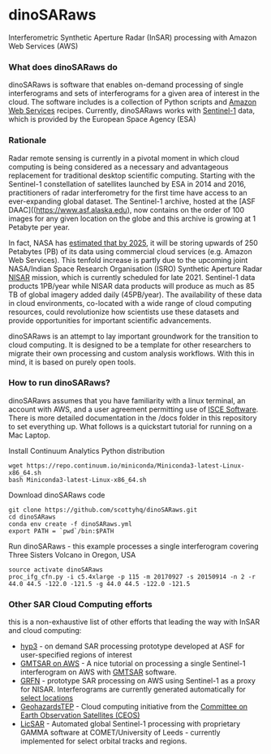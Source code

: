 # dinoSARaws
Interferometric Synthetic Aperture Radar (InSAR) processing with Amazon Web Services (AWS)


### What does dinoSARaws do
dinoSARaws is software that enables on-demand processing of single interferograms and sets of interferograms
 for a given area of interest in the cloud. The software includes is a collection of Python scripts and [Amazon Web Services](https://aws.amazon.com) recipes. Currently, dinoSARaws works with [Sentinel-1](http://www.esa.int/Our_Activities/Observing_the_Earth/Copernicus/Sentinel-1) data, which is provided by the European Space Agency (ESA)


### Rationale
Radar remote sensing is currently in a pivotal moment in which cloud computing is being considered as a necessary and advantageous replacement for traditional desktop scientific computing. Starting with the Sentinel-1 constellation of satellites launched by ESA in 2014 and 2016, practitioners of radar interferometry for the first time have access to an ever-expanding global dataset. The Sentinel-1 archive, hosted at the [ASF DAAC]((https://www.asf.alaska.edu), now contains on the order of 100 images for any given location on the globe and this archive is growing at 1 Petabyte per year.

In fact, NASA has [estimated that by 2025](https://earthdata.nasa.gov/about/eosdis-cloud-evolution), it will be storing upwards of 250 Petabytes (PB) of its data using commercial cloud services (e.g. Amazon Web Services). This tenfold increase is partly due to the upcoming joint NASA/Indian Space Research Organisation (ISRO) Synthetic Aperture Radar [NISAR](https://nisar.jpl.nasa.gov) mission, which is currently scheduled for late 2021. Sentinel-1 data products 1PB/year while NISAR data products will produce as much as 85 TB of global imagery added daily (45PB/year). The availability of these data in cloud environments, co-located with a wide range of cloud computing resources, could revolutionize how scientists use these datasets and provide opportunities for important scientific advancements. 

dinoSARaws is an attempt to lay important groundwork for the transition to cloud computing. It is designed to be a template for other researchers to migrate their own processing and custom analysis workflows. With this in mind, it is based on purely open tools. 


### How to run dinoSARaws?
dinoSARaws assumes that you have familiarity with a linux terminal, an account with AWS, and a user agreement permitting use of [ISCE Software](https://winsar.unavco.org/isce.html). There is more detailed documentation in the /docs folder in this repository to set everything up. What follows is a quickstart tutorial for running on a Mac Laptop.

Install Continuum Analytics Python distribution
```
wget https://repo.continuum.io/miniconda/Miniconda3-latest-Linux-x86_64.sh
bash Miniconda3-latest-Linux-x86_64.sh
```

Download dinoSARaws code
```
git clone https://github.com/scottyhq/dinoSARaws.git
cd dinoSARaws
conda env create -f dinoSARaws.yml
export PATH = `pwd`/bin:$PATH
```

Run dinoSARaws - this example processes a single interferogram covering Three Sisters Volcano in Oregon, USA
```
source activate dinoSARaws
proc_ifg_cfn.py -i c5.4xlarge -p 115 -m 20170927 -s 20150914 -n 2 -r 44.0 44.5 -122.0 -121.5 -g 44.0 44.5 -122.0 -121.5
```


### Other SAR Cloud Computing efforts
this is a non-exhaustive list of other efforts that leading the way with InSAR and cloud computing:
* [hyp3](http://hyp3.asf.alaska.edu) - on demand SAR processing prototype developed at ASF for user-specified regions of interest
* [GMTSAR on AWS](https://www.asf.alaska.edu/asf-tutorials/data-recipes/gmt5sar/gmt5sar-cloud/gmt5sar-os-x/) - A nice tutorial on processing a single Sentinel-1 interferogram on AWS with [GMTSAR](http://topex.ucsd.edu/gmtsar) software. 
* [GRFN](https://www.asf.alaska.edu/news-notes/2017-summer/getting-ready-for-nisar-grfn/) - prototype SAR processing on AWS using Sentinel-1 as a proxy for NISAR. Interferograms are currently generated automatically for [select locations](https://search.earthdata.nasa.gov/search?q=GRFN&ok=GRFN)
* [GeohazardsTEP](https://geohazards-tep.eo.esa.int/#!) - Cloud computing initiative from the [Committee on Earth Observation Satellites (CEOS)](http://ceos.org)
* [LicSAR](http://comet.nerc.ac.uk/COMET-LiCS-portal/) - Automated global Sentinel-1 processing with proprietary GAMMA software at COMET/University of Leeds - currently implemented for select orbital tracks and regions. 

